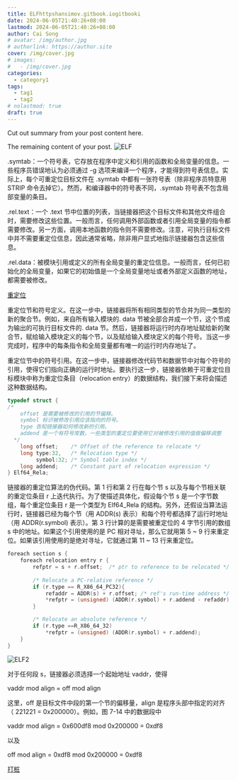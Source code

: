 ```yaml
---
title: ELFhttpshansimov.gitbook.iogitbooki
date: 2024-06-05T21:40:26+08:00
lastmod: 2024-06-05T21:40:26+08:00
author: Cai Song
# avatar: /img/author.jpg
# authorlink: https://author.site
cover: /img/cover.jpg
# images:
#   - /img/cover.jpg
categories:
  - category1
tags:
  - tag1
  - tag2
# nolastmod: true
draft: true
---
```


Cut out summary from your post content here.

<!--more-->

The remaining content of your post.
![ELF](https://hansimov.gitbook.io/~gitbook/image?url=https%3A%2F%2F4154149387-files.gitbook.io%2F%7E%2Ffiles%2Fv0%2Fb%2Fgitbook-legacy-files%2Fo%2Fassets%252F-MHt_spaxGgCbp2POnfq%252F-MI8p7rbEV-s_nV5Ru6X%252F-MI8pJh5IxzFL80HMTY3%252F07-03%2520%25E5%2585%25B8%25E5%259E%258B%25E7%259A%2584ELF%25E5%258F%25AF%25E9%2587%258D%25E5%25AE%259A%25E4%25BD%258D%25E7%259B%25AE%25E6%25A0%2587%25E6%2596%2587%25E4%25BB%25B6.png%3Falt%3Dmedia%26token%3Dd9d57c1c-24ef-401a-bf91-04bdf60fad68&width=400&dpr=3&quality=100&sign=5497b0ac1cb3f1a79b9438c992a2cd70c2c1a7c4fce58b010b191fad44aaec12)

.symtab：一个符号表，它存放在程序中定义和引用的函数和全局变量的信息。一些程序员错误地认为必须通过 -g 选项来编译一个程序，才能得到符号表信息。实际上，每个可重定位目标文件在 .symtab 中都有一张符号表（除非程序员特意用 STRIP 命令去掉它）。然而，和编译器中的符号表不同，.symtab 符号表不包含局部变量的条目。

.rel.text：一个 .text 节中位置的列表，当链接器把这个目标文件和其他文件组合时，需要修改这些位置。一般而言，任何调用外部函数或者引用全局变量的指令都需要修改。另一方面，调用本地函数的指令则不需要修改。注意，可执行目标文件中并不需要重定位信息，因此通常省略，除非用户显式地指示链接器包含这些信息。

.rel.data：被模块引用或定义的所有全局变量的重定位信息。一般而言，任何已初始化的全局变量，如果它的初始值是一个全局变量地址或者外部定义函数的地址，都需要被修改。

[重定位](https://hansimov.gitbook.io/csapp/part2/ch07-linking/7.7-relocation)

重定位节和符号定义。在这一步中，链接器将所有相同类型的节合并为同一类型的新的聚合节。例如，来自所有输入模块的. data 节被全部合并成一个节，这个节成为输出的可执行目标文件的. data 节。然后，链接器将运行时内存地址赋给新的聚合节，赋给输入模块定义的每个节，以及赋给输入模块定义的每个符号。当这一步完成时，程序中的每条指令和全局变量都有唯一的运行时内存地址了。

重定位节中的符号引用。在这一步中，链接器修改代码节和数据节中对每个符号的引用，使得它们指向正确的运行时地址。要执行这一步，链接器依赖于可重定位目标模块中称为重定位条目（relocation entry）的数据结构，我们接下来将会描述这种数据结构。

```c
typedef struct {
/*
    offset 是需要被修改的引用的节偏移。
    symbol 标识被修改引用应该指向的符号。
    type 告知链接器如何修改新的引用。
    addend 是一个有符号常数，一些类型的重定位要使用它对被修改引用的值做偏移调整
  */
    long offset;    /* Offset of the reference to relocate */
    long type:32,   /* Relocation type */
         symbol:32; /* Symbol table index */
    long addend;    /* Constant part of relocation expression */
} Elf64_Rela;
```

链接器的重定位算法的伪代码。第 1 行和第 2 行在每个节 s 以及与每个节相关联的重定位条目 r 上迭代执行。为了使描述具体化，假设每个节 s 是一个字节数组，每个重定位条目 r 是一个类型为 Elf64_Rela 的结构。另外，还假设当算法运行时，链接器已经为每个节（用 ADDR(s) 表示）和每个符号都选择了运行时地址（用 ADDR(r.symbol) 表示）。第 3 行计算的是需要被重定位的 4 字节引用的数组 s 中的地址。如果这个引用使用的是 PC 相对寻址，那么它就用第 5 ~ 9 行来重定位。如果该引用使用的是绝对寻址，它就通过第 11 ~ 13 行来重定位。

```c
foreach section s {
    foreach relocation entry r {
        refptr = s + r.offset;  /* ptr to reference to be relocated */
    
        /* Relocate a PC-relative reference */
        if (r.type == R_X86_64_PC32){
            refaddr = ADDR(s) + r.offset; /* ref's run-time address */
            *refptr = (unsigned) (ADDR(r.symbol) + r.addend - refaddr);
        }

        /* Relocate an absolute reference */
        if (r.type ==R_X86_64_32)
            *refptr = (unsigned) (ADDR(r.symbol) + r.addend);
    }
}
```

![ELF2](https://hansimov.gitbook.io/~gitbook/image?url=https%3A%2F%2F4154149387-files.gitbook.io%2F%7E%2Ffiles%2Fv0%2Fb%2Fgitbook-legacy-files%2Fo%2Fassets%252F-MHt_spaxGgCbp2POnfq%252F-MI8pquOBkqRu_B1qWTy%252F-MI8q7GVbCgZ3tgNwsW_%252F07-13%2520%25E5%2585%25B8%25E5%259E%258B%25E7%259A%2584ELF%25E5%258F%25AF%25E6%2589%25A7%25E8%25A1%258C%25E7%259B%25AE%25E6%25A0%2587%25E6%2596%2587%25E4%25BB%25B6.png%3Falt%3Dmedia%26token%3Dee867860-bd62-4fa9-9505-e67f606b06f9&width=400&dpr=3&quality=100&sign=1f425dc9cb46ecff2c705d71d4d24e9553b7ba095d9b8c822ca9a891473192a0)

对于任何段 s，链接器必须选择一个起始地址 vaddr，使得

vaddr mod align = off mod align

这里，off 是目标文件中段的第一个节的偏移量，align 是程序头部中指定的对齐（ 221221 = 0x200000）。例如，图 7-14 中的数据段中

vaddr mod align = 0x600df8 mod 0x200000 = 0xdf8

以及

off mod align = 0xdf8 mod 0x200000 = 0xdf8


[打桩](https://hansimov.gitbook.io/csapp/part2/ch07-linking/7.13-library-interpositioning)


